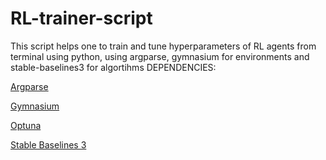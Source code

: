 # RL-trainer-script
This script helps one to train and tune hyperparameters of RL agents from terminal using python, using argparse, gymnasium for environments and stable-baselines3 for algortihms
DEPENDENCIES:

[Argparse](https://docs.python.org/3/library/argparse.html)

[Gymnasium](https://gymnasium.farama.org/)

[Optuna](https://optuna.org/)

[Stable Baselines 3](https://stable-baselines.readthedocs.io/en/master/)
